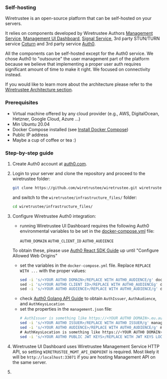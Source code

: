 ### Self-hosting
Wiretrustee is an open-source platform that can be self-hosted on your servers.

It relies on components developed by Wiretrustee Authors [Management Service](https://github.com/wiretrustee/wiretrustee/tree/main/management), [Management UI Dashboard](https://github.com/wiretrustee/wiretrustee-dashboard), [Signal Service](https://github.com/wiretrustee/wiretrustee/tree/main/signal), 3rd party STUN/TURN service [Coturn](https://github.com/coturn/coturn) and 3rd party service [Auth0](https://auth0.com/).

All the components can be self-hosted except for the Auth0 service.
We chose Auth0 to "outsource" the user management part of the platform because we believe that implementing a proper user auth requires significant amount of time to make it right. 
We focused on connectivity instead.

If you would like to learn more about the architecture please refer to the [Wiretrustee Architecture section](architecture.md).

### Prerequisites

- Virtual machine offered by any cloud provider (e.g., AWS, DigitalOcean, Hetzner, Google Cloud, Azure ...) 
- Min Ubuntu 20.04
- Docker Compose installed (see [Install Docker Compose](https://docs.docker.com/compose/install/))
- Public IP address
- Maybe a cup of coffee or tea :)

### Step-by-step guide

1. Create Auth0 account at [auth0.com](https://auth0.com/).
2. Login to your server and clone the repository and proceed to the wiretrustee folder:
   
   ```bash 
   git clone https://github.com/wiretrustee/wiretrustee.git wiretrustee/
   ```
   
   and switch to the ```wiretrustee/infrastructure_files/``` folder:
   
   ```bash 
   cd wiretrustee/infrastructure_files/
   ```
2. Configure Wiretrustee Auth0 integration:
    * running Wiretrustee UI Dashboard requires the following Auth0 environmental variables to be set in the [docker-compose.yml](https://github.com/wiretrustee/wiretrustee/blob/main/infrastructure_files/docker-compose.yml) file:

      ```AUTH0_DOMAIN``` ```AUTH0_CLIENT_ID``` ```AUTH0_AUDIENCE```
      
    To obtain these, please use [Auth0 React SDK Guide](https://auth0.com/docs/quickstart/spa/react/01-login#configure-auth0) up until "Configure Allowed Web Origins"
   * set the variables in the ```docker-compose.yml``` file. Replace ```REPLACE WITH ...``` with the proper values:
        ```bash 
        sed -i 's/<YOUR AUTH0 DOMAIN>/REPLACE WITH AUTH0_AUDIENCE/g' docker-compose.yml  \
        sed -i 's/<YOUR AUTH0 CLIENT ID>/REPLACE WITH AUTH0_AUDIENCEg' docker-compose.yml  \
        sed -i 's/<YOUR AUTH0 AUDIENCE>/REPLACE WITH AUTH0_AUDIENCE/g' docker-compose.yml
        ```
   * check [Auth0 Golang API Guide](https://auth0.com/docs/quickstart/backend/golang) to obtain ```AuthIssuer```, ```AuthAudience```, and ```AuthKeysLocation```
   * set the properties in the ```management.json``` file:
        ```bash 
        # AuthIssuer is something like https://<YOUR AUTH0 DOMAIN>.eu.auth0.com/
        sed -i 's/<YOUR AUTH0 ISSUER>/REPLACE WITH AUTH0 ISSUER/g' management.json  \ 
        sed -i 's/<YOUR AUTH0 AUDIENCE>/REPLACE WITH AUTH0_AUDIENCE/g' management.json  \
        # AuthKeysLocation is something like https://<YOUR AUTH0 DOMAIN>.eu.auth0.com/.well-known/jwks.json
        sed -i 's/<YOUR AUTH0 PUBLIC JWT KEYS>/REPLACE WITH JWT KEYS LOCATION/g' management.json
        ```
3. Wiretrustee UI Dashboard uses Wiretrustee Management Service HTTP API, so setting ```WIRETRUSTEE_MGMT_API_ENDPOINT``` is required. Most likely it will be ```http://localhost:33071``` if you are hosting Management API on the same server.
4.
